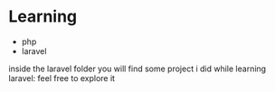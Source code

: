 # Learning
 - php
 - laravel

inside the laravel folder you will find some project i did while learning laravel:
feel free to explore it

